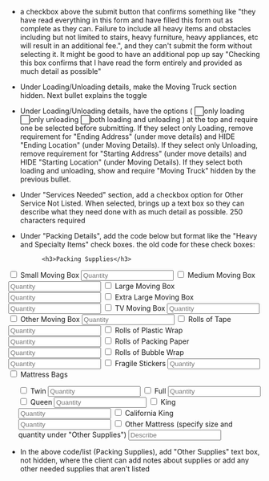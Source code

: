 * a checkbox above the submit button that confirms something like "they have read everything in this form and have filled this form out as complete as they can. Failure to include all heavy items and obstacles including but not limited to stairs, heavy furniture, heavy appliances, etc will result in an additional fee.", and they can't submit the form without selecting it. It might be good to have an additional pop up say "Checking this box confirms that I have read the form entirely and provided as much detail as possible"


* Under Loading/Unloading details, make the Moving Truck section hidden. Next bullet explains the toggle


* Under Loading/Unloading details, have the options  ( ⬜only loading ⬜only unloading ⬜both loading and unloading ) at the top and require one be selected before submitting.  If they select only Loading, remove requirement for "Ending Address" (under move details) and HIDE "Ending Location" (under Moving Details). If they select only Unloading, remove requirement for "Starting Address" (under move details) and HIDE "Starting Location" (under Moving Details). If they select both loading and unloading, show and require "Moving Truck" hidden by the previous bullet. 


* Under "Services Needed" section, add a checkbox option for Other Service Not Listed. When selected, brings up a text box so they can describe what they need done with as much detail as possible. 250 characters required


* Under "Packing Details", add the code below but format like the "Heavy and Specialty Items" check boxes.
the old code for these check boxes:

            <h3>Packing Supplies</h3>

<div class="checkbox-group">
<label><input type="checkbox" onchange="toggleSection('SmallBox', this)"> Small Moving Box <input id="SmallBox" input type="number" class="hidden" placeholder="Quantity"></label>
<label><input type="checkbox" onchange="toggleSection('MediumBox', this)"> Medium Moving Box <input id="MediumBox" input type="number" class="hidden" placeholder="Quantity"></label>
<label><input type="checkbox" onchange="toggleSection('LargeBox', this)"> Large Moving Box <input id="LargeBox" input type="number" class="hidden" placeholder="Quantity"></label>
<label><input type="checkbox" onchange="toggleSection('XLBox', this)"> Extra Large Moving Box <input id="XLBox" input type="number" class="hidden" placeholder="Quantity"></label>
<label><input type="checkbox" onchange="toggleSection('TVBox', this)"> TV Moving Box <input id="TVBox" input type="number" class="hidden" placeholder="Quantity"></label>
<label><input type="checkbox" onchange="toggleSection('OtherBox', this)"> Other Moving Box <input id="OtherBox" input type="number" class="hidden" placeholder="Quantity"></label>
<label><input type="checkbox" onchange="toggleSection('Tape', this)"> Rolls of Tape <input id="Tape" input type="number" class="hidden" placeholder="Quantity"></label>
<label><input type="checkbox" onchange="toggleSection('PlasticWrap', this)"> Rolls of Plastic Wrap <input id="PlasticWrap" input type="number" class="hidden" placeholder="Quantity"></label>
<label><input type="checkbox" onchange="toggleSection('PackingPaper', this)"> Rolls of Packing Paper <input id="PackingPaper" input type="number" class="hidden" placeholder="Quantity"></label>
<label><input type="checkbox" onchange="toggleSection('BubbleWrap', this)"> Rolls of Bubble Wrap <input id="BubbleWrap" input type="number" class="hidden" placeholder="Quantity"></label>
<label><input type="checkbox" onchange="toggleSection('FragileStickers', this)"> Fragile Stickers <input id="FragileStickers" input type="number" class="hidden" placeholder="Quantity"></label>
<label><input type="checkbox" onchange="toggleSection('MattressBags2', this)"> Mattress Bags</label>
<div class="hidden" id="MattressBags2">
	<p style="margin-left: 20px;">
    <label><input type="checkbox" onchange="toggleSection('twinNumber3', this)"> Twin <input type="number" class="hidden" placeholder="Quantity" id="twinNumber3"></label>
    <label><input type="checkbox" onchange="toggleSection('fullNumber3', this)"> Full <input type="number" class="hidden" placeholder="Quantity" id="fullNumber3"></label>
    <label><input type="checkbox" onchange="toggleSection('queenNumber3', this)"> Queen <input type="number" class="hidden" placeholder="Quantity" id="queenNumber3"></label>
    <label><input type="checkbox" onchange="toggleSection('kingNumber3', this)"> King <input type="number" class="hidden" placeholder="Quantity" id="kingNumber3"></label>
    <label><input type="checkbox" onchange="toggleSection('calikingNumber3', this)"> California King <input type="number" class="hidden" placeholder="Quantity" id="calikingNumber3"></label>
    <label><input type="checkbox" onchange="toggleSection('OtherMatt3', this)"> Other Mattress (specify size and quantity under "Other Supplies") <input type="text" class="hidden" placeholder="Describe" id="OtherMatt3"></label>
</p>
</div>
</div>


* In the above code/list (Packing Supplies), add "Other Supplies" text box, not hidden, where the client can add notes about supplies or add any other needed supplies that aren't listed